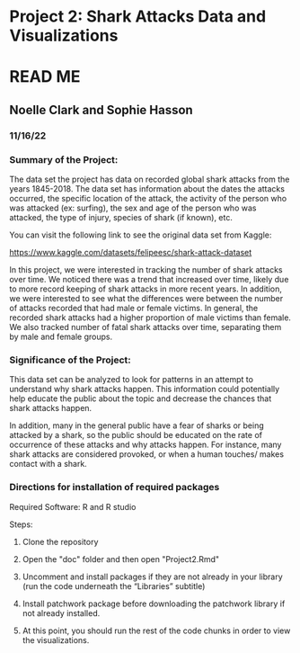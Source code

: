 # Project 2: Shark Attacks Data and Visualizations
# READ ME
## Noelle Clark and Sophie Hasson
### 11/16/22

### Summary of the Project:

The data set the project has data on recorded global shark attacks from the years 1845-2018. The data set has information about the dates the attacks occurred, the specific location of the attack, the activity of the person who was attacked (ex: surfing), the sex and age of the person who was attacked, the type of injury, species of shark (if known), etc. 

You can visit the following link to see the original data set from Kaggle: 

https://www.kaggle.com/datasets/felipeesc/shark-attack-dataset

In this project, we were interested in tracking the number of shark attacks over time. We noticed there was a trend that increased over time, likely due to more record keeping of shark attacks in more recent years. In addition, we were interested to see what the differences were between the number of attacks recorded that had male or female victims. In general, the recorded shark attacks had a higher proportion of male victims than female. We also tracked number of fatal shark attacks over time, separating them by male and female groups. 

### Significance of the Project: 

This data set can be analyzed to look for patterns in an attempt to understand why shark attacks happen. This information could potentially help educate the public about the topic and decrease the chances that shark attacks happen. 

In addition, many in the general public have a fear of sharks or being attacked by a shark, so the public should be educated on the rate of occurrence of these attacks and why attacks happen. For instance, many shark attacks are considered provoked, or when a human touches/ makes contact with a shark. 

### Directions for installation of required packages

Required Software: R and R studio

Steps: 

1. Clone the repository 

2. Open the "doc" folder and then open "Project2.Rmd"

3. Uncomment and install packages if they are not already in your library (run the code underneath the “Libraries” subtitle)

4. Install patchwork package before downloading the patchwork library if not already installed. 

5. At this point, you should run the rest of the code chunks in order to view the visualizations. 
